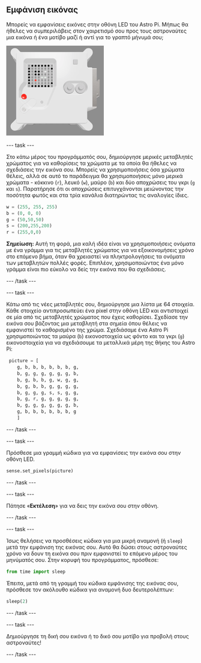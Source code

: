 ## Εμφάνιση εικόνας

Μπορείς να εμφανίσεις εικόνες στην οθόνη LED του Astro Pi. Μήπως θα ήθελες να συμπεριλάβεις στον χαιρετισμό σου προς τους αστροναύτες μια εικόνα ή ένα μοτίβο μαζί ή αντί για το γραπτό μήνυμά σου;

![Ένα στιγμιότυπο οθόνης του παραθύρου εξομοιωτή που δείχνει τη Μονάδα Πτήσης με τη οθόνη LED που εμφανίζει μια εικόνα της ίδιας της Μονάδας Πτήσης](images/fu-pic.png)

--- task ---

Στο κάτω μέρος του προγράμματός σου, δημιούργησε μερικές μεταβλητές χρώματος για να καθορίσεις τα χρώματα με τα οποία θα ήθελες να σχεδιάσεις την εικόνα σου. Μπορείς να χρησιμοποιήσεις όσα χρώματα θέλεις, αλλά σε αυτό το παράδειγμα θα χρησιμοποιήσεις μόνο μερικά χρώματα - κόκκινο (`r`), λευκό (`w`), μαύρο (`b`) και δύο αποχρώσεις του γκρι (`g` και `s`). Παρατήρησε ότι οι αποχρώσεις επιτυγχάνονται μειώνοντας την ποσότητα φωτός και στα τρία κανάλια διατηρώντας τις αναλογίες ίδιες.

```python
w = (255, 255, 255)
b = (0, 0, 0)
g = (50,50,50)
s = (200,255,200)
r = (255,0,0)
```

**Σημείωση:** Αυτή τη φορά, μια καλή ιδέα είναι να χρησιμοποιήσεις ονόματα με ένα γράμμα για τις μεταβλητές χρώματος για να εξοικονομήσεις χρόνο στο επόμενο βήμα, όταν θα χρειαστεί να πληκτρολογήσεις τα ονόματα των μεταβλητών πολλές φορές. Επιπλέον, χρησιμοποιώντας ένα μόνο γράμμα είναι πιο εύκολο να δείς την εικόνα που θα σχεδιάσεις.

--- /task ---

--- task ---



Κάτω από τις νέες μεταβλητές σου, δημιούργησε μια λίστα με 64 στοιχεία. Κάθε στοιχείο αντιπροσωπεύει ένα pixel στην οθόνη LED και αντιστοιχεί σε μία από τις μεταβλητές χρώματος που έχεις καθορίσει. Σχεδίασε την εικόνα σου βάζοντας μια μεταβλητή στα σημεία όπου θέλεις να εμφανιστεί το καθορισμένο της χρώμα. Σχεδιάσαμε ένα Astro Pi χρησιμοποιώντας τα μαύρα (`b`) εικονοστοιχεία ως φόντο και τα γκρι (`g`) εικονοστοιχεία για να σχεδιάσουμε τα μεταλλικά μέρη της θήκης του Astro Pi:

```python
 picture = [
    g, b, b, b, b, b, b, g,
    b, g, g, g, g, g, g, b,
    b, g, b, b, g, w, g, g,
    b, g, b, b, g, g, g, g,
    b, g, g, g, s, s, g, g,
    b, g, r, g, g, g, g, g,
    b, g, g, g, g, g, g, b,
    g, b, b, b, b, b, b, g
    ]
```
--- /task ---

--- task ---

Πρόσθεσε μια γραμμή κώδικα για να εμφανίσεις την εικόνα σου στην οθόνη LED.

```python
sense.set_pixels(picture)
```

--- /task ---

--- task ---

Πάτησε «**Εκτέλεση**» για να δεις την εικόνα σου στην οθόνη.

--- /task ---

--- task ---

Ίσως θελήσεις να προσθέσεις κώδικα για μια μικρή αναμονή (ή `sleep`) μετά την εμφάνιση της εικόνας σου. Αυτό θα δώσει στους αστροναύτες χρόνο να δουν τη εικόνα σου πριν εμφανιστεί το επόμενο μέρος του μηνύματός σου. Στην κορυφή του προγράμματος, πρόσθεσε:

```python
from time import sleep
```

Έπειτα, μετά από τη γραμμή του κώδικα εμφάνισης της εικόνας σου, πρόσθεσε τον ακόλουθο κώδικα για αναμονή δυο δευτερολέπτων:

```python
sleep(2)
```

--- /task ---

--- task ---

Δημιούργησε τη δική σου εικόνα ή το δικό σου μοτίβο για προβολή στους αστροναύτες!

--- /task ---
